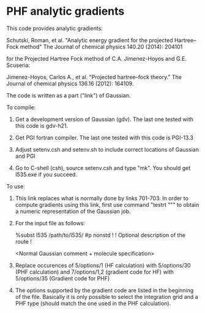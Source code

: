 PHF analytic gradients
======================

This code provides analytic gradients:

Schutski, Roman, et al. "Analytic energy gradient for the projected Hartree–Fock method"
The Journal of chemical physics 140.20 (2014): 204101

for the Projected Hartree Fock method of
C.A. Jimenez-Hoyos and G.E. Scuseria:

Jimenez-Hoyos, Carlos A., et al. "Projected hartree–fock theory."
The Journal of chemical physics 136.16 (2012): 164109.

The code is written as a part ("link")
of Gaussian.

To compile:
   1. Get a development version of Gaussian (gdv). The last one tested with this code
   is gdv-h21.

   2. Get PGI fortran compiler. The last one tested with this code is PGI-13.3

   3. Adjust setenv.csh and setenv.sh to include correct locations of Gaussian and PGI

   4. Go to C-shell (csh), source setenv.csh and type "mk". You should get l535.exe
      if you succeed.

To use:
   1. This link replaces what is normally done by links 701-703. In order to compute
      gradients using this link, first use command "testrt "<job keywords>"" to obtain a numeric
      representation of the Gaussian job.

   2. For the input file as follows:
      
       %subst l535 /path/to/l535/
       #p nonstd
       !
       ! Optional description of the route 
       !
       <Output of testrt>

       <Normal Gaussian comment + molecule specification>

   3. Replace occurences of 5/options/1 (HF calculation) with 5/options/30 (PHF calculation)
      and 7/options/1,2 (gradient code for HF) with 5/options/35 (Gradient code for PHF)

   4. The options supported by the gradient code are listed in the beginning of the file.
      Basically it is only possible to select the integration grid and a PHF type
      (should match the one used in the PHF calculation).

      
